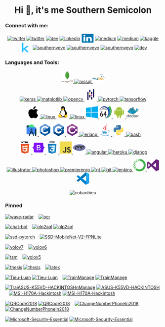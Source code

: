 <h1 align="center">Hi 👋, it's me Southern Semicolon</h1>

<h3 align="left">Connect with me:</h3>

<p align="center">
  <a href="https://twitter.com/cobaohieu#gh-light-mode-only" target="blank"><img align="center" src="http://qlvbdh.thainguyen.gov.vn/mobile/fontawesome/svgs/brands/twitter.svg#gh-light-mode-only" alt="twitter" height="30" width="40" /></a>
  <a href="https://twitter.com/cobaohieu#gh-dark-mode-only" target="blank"><img align="center" src="https://raw.githubusercontent.com/gist/hail2u/2884613/raw/0216962914635ef6e8e5389dd57a0e06f209fd72/twitter-bird.svg#gh-dark-mode-only" alt="twitter" height="30" width="40" /></a>
  <a href="https://dev.to/cobaohieu" target="blank"><img align="center" src="https://cdn.jsdelivr.net/npm/simple-icons@3.0.1/icons/dev-dot-to.svg" alt="dev" height="30" width="40" /></a>
  <a href="https://linkedin.com/in/cobaohieu#gh-light-mode-only" target="blank"><img align="center" src="http://qlvbdh.thainguyen.gov.vn/mobile/fontawesome/svgs/brands/linkedin-in.svg#gh-light-mode-only" alt="linkedin" height="30" width="40" /></a>
  <a href="https://linkedin.com/in/cobaohieu#gh-dark-mode-only" target="blank"><img align="center" src="https://github.com/devicons/devicon/blob/master/icons/linkedin/linkedin-original.svg#gh-dark-mode-only" alt="linkedin" height="30" width="40" /></a>
  <a href="https://medium.com/@cobaohieu#gh-light-mode-only" target="blank"><img align="center" src="https://www.svgrepo.com/show/354057/medium-icon.svg#gh-light-mode-only" alt="medium" height="30" width="40" /></a>
  <a href="https://medium.com/@cobaohieu#gh-dark-mode-only" target="blank"><img align="center" src="https://img.icons8.com/color-glass/240/medium-logo.png#gh-dark-mode-only" alt="medium" height="30" width="40" /></a>
  <a href="https://kaggle.com/cobaohieu#gh-light-mode-only" target="blank"><img align="center" src="http://qlvbdh.thainguyen.gov.vn/mobile/fontawesome/svgs/brands/kaggle.svg#gh-light-mode-only" alt="kaggle" height="30" width="40" /></a>
  <a href="https://kaggle.com/cobaohieu#gh-dark-mode-only" target="blank"><img align="center" src="https://github.com/devicons/devicon/blob/master/icons/kaggle/kaggle-original.svg#gh-dark-mode-only" alt="kaggle" height="30" width="40" /></a>
  <a href="https://fb.com/southernvevo#gh-light-mode-only" target="blank"><img align="center" src="http://qlvbdh.thainguyen.gov.vn/mobile/fontawesome/svgs/brands/facebook-f.svg#gh-light-mode-only" alt="southernvevo" height="30" width="40" /></a>
  <a href="https://fb.com/southernvevo#gh-dark-mode-only" target="blank"><img align="center" src="https://www.svgrepo.com/show/183607/facebook.svg#gh-dark-mode-only" alt="southernvevo" height="30" width="40" /></a>
  <a href="https://www.youtube.com/c/southernvevo#gh-light-mode-only" target="blank"><img align="center" src="http://qlvbdh.thainguyen.gov.vn/mobile/fontawesome/svgs/brands/youtube.svg#gh-light-mode-only" alt="southernvevo" height="30" width="40" /></a>
  <a href="https://www.youtube.com/c/southernvevo#gh-dark-mode-only" target="blank"><img align="center" alt="dev" height="30" width="40" src="https://www.logo.wine/a/logo/YouTube/YouTube-Icon-Full-Color-Logo.wine.svg#gh-dark-mode-only" /></a>

</p>

<h3 align="left">Languages and Tools:</h3>

<p align="center">
  <a href="https://www.mongodb.com/" target="_blank" rel="noreferrer"> <img src="https://raw.githubusercontent.com/devicons/devicon/master/icons/mongodb/mongodb-original-wordmark.svg" alt="mongodb" width="40" height="40"/> </a>
  <a href="https://www.microsoft.com/en-us/sql-server" target="_blank" rel="noreferrer"> <img src="https://www.svgrepo.com/show/303229/microsoft-sql-server-logo.svg" alt="mssql" width="40" height="40"/> </a>
  <a href="https://www.mysql.com/" target="_blank" rel="noreferrer"> <img src="https://raw.githubusercontent.com/devicons/devicon/master/icons/mysql/mysql-original-wordmark.svg" alt="mysql" width="40" height="40"/> </a>
</p>
<p align="center">
  <a href="https://keras.io/" target="_blank" rel="noreferrer"> <img src="https://upload.wikimedia.org/wikipedia/commons/a/ae/Keras_logo.svg" alt="keras" width="40" height="40"/> </a>
  <a href="https://matplotlib.org/" target="_blank" rel="noreferrer"> <img src="https://matplotlib.org/stable/_images/sphx_glr_logos2_001.png" alt="matplotlib" width="40" height="40"/> </a>
  <a href="https://opencv.org/" target="_blank" rel="noreferrer"> <img src="https://www.vectorlogo.zone/logos/opencv/opencv-icon.svg" alt="opencv" width="40" height="40"/> </a>
  <a href="https://pandas.pydata.org/" target="_blank" rel="noreferrer"> <img src="https://raw.githubusercontent.com/devicons/devicon/master/icons/pandas/pandas-original.svg" alt="pandas" width="40" height="40"/> </a>
  <a href="https://pytorch.org/" target="_blank" rel="noreferrer"> <img src="https://www.vectorlogo.zone/logos/pytorch/pytorch-icon.svg" alt="pytorch" width="40" height="40"/> </a>
  <a href="https://www.tensorflow.org" target="_blank" rel="noreferrer"> <img src="https://www.vectorlogo.zone/logos/tensorflow/tensorflow-icon.svg" alt="tensorflow" width="40" height="40"/> </a>
</p>
<p align="center">
  <a href="https://www.apple.com/macos/#gh-light-mode-only" target="_blank" rel="noreferrer"> <img src="https://raw.githubusercontent.com/devicons/devicon/master/icons/apple/apple-original.svg#gh-light-mode-only" alt="linux" width="40" height="40"/> </a>
  <a href="https://www.apple.com/macos/#gh-dark-mode-only" target="_blank" rel="noreferrer"> <img src="https://cdn.worldvectorlogo.com/logos/apple1.svg#gh-dark-mode-only" alt="linux" width="40" height="40"/> </a>
  <a href="https://www.linux.org/" target="_blank" rel="noreferrer"> <img src="https://raw.githubusercontent.com/devicons/devicon/master/icons/linux/linux-original.svg" alt="linux" width="40" height="40"/> </a>
  <a href="https://www.windows.com/#gh-light-mode-only" target="_blank" rel="noreferrer"> <img src="http://qlvbdh.thainguyen.gov.vn/mobile/fontawesome/svgs/brands/windows.svg#gh-light-mode-only" alt="linux" width="40" height="40"/> </a>
  <a href="https://www.windows.com/#gh-dark-mode-only" target="_blank" rel="noreferrer"> <img src="https://github.com/devicons/devicon/blob/master/icons/windows8/windows8-original.svg#gh-dark-mode-only" alt="linux" width="40" height="40"/> </a>
  <a href="#" target="_blank" rel="noreferrer"> <img src="https://raw.githubusercontent.com/devicons/devicon/master/icons/aarch64/aarch64-original.svg" alt="aarch64" width="40" height="40"/> </a>
  <a href="https://developer.android.com" target="_blank" rel="noreferrer"> <img src="https://raw.githubusercontent.com/devicons/devicon/master/icons/android/android-original.svg" alt="android" width="40" height="40"/> </a>
  <a href="https://www.docker.com/" target="_blank" rel="noreferrer"> <img src="https://raw.githubusercontent.com/devicons/devicon/master/icons/docker/docker-original-wordmark.svg" alt="docker" width="40" height="40"/> </a>
</p>
<p align="center">
  <a href="https://developer.android.com/studio" target="_blank" rel="noreferrer"> <img src="https://raw.githubusercontent.com/devicons/devicon/master/icons/androidstudio/androidstudio-original.svg" alt="androidstudio" width="40" height="40"/> </a>
  <a href="https://www.cprogramming.com/" target="_blank" rel="noreferrer"> <img src="https://raw.githubusercontent.com/devicons/devicon/master/icons/c/c-original.svg" alt="c" width="40" height="40"/></a>
  <a href="https://www.w3schools.com/cpp/" target="_blank" rel="noreferrer"> <img src="https://raw.githubusercontent.com/devicons/devicon/master/icons/cplusplus/cplusplus-original.svg" alt="cplusplus" width="40" height="40"/> </a>
  <a href="https://www.w3schools.com/cs/" target="_blank" rel="noreferrer"> <img src="https://raw.githubusercontent.com/devicons/devicon/master/icons/csharp/csharp-original.svg" alt="csharp" width="40" height="40"/> </a>
  <a href="https://www.erlang.org/" target="_blank" rel="noreferrer"> <img src="https://www.vectorlogo.zone/logos/erlang/erlang-official.svg" alt="erlang" width="40" height="40"/> </a>
  <a href="https://www.java.com" target="_blank" rel="noreferrer"> <img src="https://raw.githubusercontent.com/devicons/devicon/master/icons/java/java-original.svg" alt="java" width="40" height="40"/> </a>
  <a href="https://www.python.org" target="_blank" rel="noreferrer"> <img src="https://raw.githubusercontent.com/devicons/devicon/master/icons/python/python-original.svg" alt="python" width="40" height="40"/> </a>
  <a href="https://www.gnu.org/software/bash/" target="_blank" rel="noreferrer"> <img src="https://upload.wikimedia.org/wikipedia/commons/4/4b/Bash_Logo_Colored.svg" alt="bash" width="40" height="40"/> </a>
</p>
<p align="center">
  <a href="https://www.w3.org/html/" target="_blank" rel="noreferrer"> <img src="https://raw.githubusercontent.com/devicons/devicon/master/icons/html5/html5-original-wordmark.svg" alt="html5" width="40" height="40"/> </a>
  <a href="hhttps://getbootstrap.com/docs/3.4/" target="_blank" rel="noreferrer"> <img src="https://raw.githubusercontent.com/devicons/devicon/master/icons/bootstrap/bootstrap-original.svg" alt="bootstrap" width="40" height="40"/> </a>
  <a href="https://www.w3schools.com/css/" target="_blank" rel="noreferrer"> <img src="https://raw.githubusercontent.com/devicons/devicon/master/icons/css3/css3-original-wordmark.svg" alt="css3" width="40" height="40"/> </a>
  <a href="https://developer.mozilla.org/en-US/docs/Web/JavaScript" target="_blank" rel="noreferrer"> <img src="https://raw.githubusercontent.com/devicons/devicon/master/icons/javascript/javascript-original.svg" alt="javascript" width="40" height="40"/> </a>
  <a href="https://www.php.net" target="_blank" rel="noreferrer"> <img src="https://raw.githubusercontent.com/devicons/devicon/master/icons/php/php-original.svg" alt="php" width="40" height="40"/> </a>
  <a href="https://angular.io" target="_blank" rel="noreferrer"> <img src="https://angular.io/assets/images/logos/angular/angular.svg" alt="angular" width="40" height="40"/> </a>
  <a href="https://heroku.com" target="_blank" rel="noreferrer"> <img src="https://www.vectorlogo.zone/logos/heroku/heroku-icon.svg" alt="heroku" width="40" height="40"/> </a>
  <a href="https://www.djangoproject.com/" target="_blank" rel="noreferrer"> <img src="https://cdn.worldvectorlogo.com/logos/django.svg" alt="django" width="40" height="40"/> </a>
</p>
<p align="center">
  <a href="https://www.adobe.com/in/products/illustrator.html" target="_blank" rel="noreferrer"> <img src="https://www.adobe.com/content/dam/cc/icons/illustrator.svg" alt="illustrator" width="40" height="40"/> </a>
  <a href="https://www.photoshop.com/en" target="_blank" rel="noreferrer"> <img src="https://www.adobe.com/content/dam/shared/images/product-icons/svg/photoshop.svg" alt="photoshop" width="40" height="40"/> </a>
  <a href="https://www.adobe.com/products/premiere.html" target="_blank" rel="noreferrer"> <img src="https://www.adobe.com/content/dam/acom/one-console/icons_rebrand/pr_appicon.svg" alt="premierepro" width="40" height="40"/> </a>
  <a href="https://www.qt.io/" target="_blank" rel="noreferrer"> <img src="https://upload.wikimedia.org/wikipedia/commons/0/0b/Qt_logo_2016.svg" alt="qt" width="40" height="40"/> </a>
  <a href="https://git-scm.com/" target="_blank" rel="noreferrer"> <img src="https://www.vectorlogo.zone/logos/git-scm/git-scm-icon.svg" alt="git" width="40" height="40"/> </a>
  <a href="https://www.jenkins.io" target="_blank" rel="noreferrer"> <img src="https://www.vectorlogo.zone/logos/jenkins/jenkins-icon.svg" alt="jenkins" width="40" height="40"/> </a>
  <a href="https://www.anaconda.com/" target="_blank" rel="noreferrer"> <img src="https://raw.githubusercontent.com/devicons/devicon/master/icons/anaconda/anaconda-original.svg" alt="anaconda" width="40" height="40"/> </a>
  <a href="https://visualstudio.microsoft.com/" target="_blank" rel="noreferrer"> <img src="https://raw.githubusercontent.com/devicons/devicon/master/icons/visualstudio/visualstudio-plain.svg" alt="visualstudio" width="40" height="40"/> </a>
  <a href="https://code.visualstudio.com/" target="_blank" rel="noreferrer"> <img src="https://raw.githubusercontent.com/devicons/devicon/master/icons/vscode/vscode-original.svg" alt="vscode" width="40" height="40"/> </a>
</p>

<p align="center"><img src="https://github-readme-stats.vercel.app/api?username=cobaohieu&count_private=true&show_icons=true&include_all_commits=true&hide_border=true&border_radius=0&locale=en&theme=transparent" alt="cobaohieu" /></p>

<h3 align="left">Pinned</h3>

<p>
  <a href="https://github.com/cobaohieu/wave-radar"><img align="center" src="https://github-readme-stats.vercel.app/api/pin/?username=cobaohieu&repo=wave-radar&theme=transparent" alt="wave-radar" /></a>
  &nbsp;&nbsp;
  <a href="https://github.com/cobaohieu/ocr"><img align="center" src="https://github-readme-stats.vercel.app/api/pin/?username=cobaohieu&repo=ocr&theme=transparent" alt="ocr" /></a>
</p>

<p>
  <a href="https://github.com/cobaohieu/chat-bot"><img align="center" src="https://github-readme-stats.vercel.app/api/pin/?username=cobaohieu&repo=chat-bot&theme=transparent" alt="chat-bot" /></a>
  &nbsp;&nbsp;
  <a href="https://github.com/cobaohieu/nlp2sql#gh-light-mode-only"><img align="center" src="https://github-readme-stats.vercel.app/api/pin/?username=cobaohieu&repo=nlp2sql&theme=default#gh-light-mode-only" alt="nlp2sql" /></a>
  <a href="https://github.com/cobaohieu/nlp2sql#gh-dark-mode-only"><img align="center" src="https://github-readme-stats.vercel.app/api/pin/?username=cobaohieu&repo=nlp2sql&theme=dark#gh-dark-mode-only" alt="nlp2sql" /></a>
</p>

<p>
  <a href="https://github.com/cobaohieu/ssd-pytorch"><img align="center" src="https://github-readme-stats.vercel.app/api/pin/?username=cobaohieu&repo=ssd-pytorch&theme=transparent" alt="ssd-pytorch" /></a>
  &nbsp;&nbsp;
  <a href="https://github.com/cobaohieu/SSD-MobileNet-V2-FPNLite"><img align="center" src="https://github-readme-stats.vercel.app/api/pin/?username=cobaohieu&repo=SSD-MobileNet-V2-FPNLite&theme=transparent" alt="SSD-MobileNet-V2-FPNLite" /></a>
</p>

<p>
  <a href="https://github.com/cobaohieu/yolov7theme=transparent"><img align="center" src="https://github-readme-stats.vercel.app/api/pin/?username=cobaohieu&repo=yolov7&theme=transparent" alt="yolov7" /></a>
  &nbsp;&nbsp;
  <a href="https://github.com/cobaohieu/yolov6theme=transparent"><img align="center" src="https://github-readme-stats.vercel.app/api/pin/?username=cobaohieu&repo=yolov6&theme=transparent" alt="yolov6" /></a>
</p>

<p>
  <a href="https://github.com/cobaohieu/tsmtheme=transparent"><img align="center" src="https://github-readme-stats.vercel.app/api/pin/?username=cobaohieu&repo=tsm&theme=transparent" alt="tsm" /></a>
  &nbsp;&nbsp;
  <a href="https://github.com/cobaohieu/yolov5theme=transparent"><img align="center" src="https://github-readme-stats.vercel.app/api/pin/?username=cobaohieu&repo=yolov5&theme=transparent" alt="yolov5" /></a>
</p>

<p>
  <a href="https://github.com/cobaohieu/thesis#gh-light-mode-only"><img align="center" src="https://github-readme-stats.vercel.app/api/pin/?username=cobaohieu&repo=thesis&theme=default#gh-light-mode-only" alt="thesis" /></a>
  <a href="https://github.com/cobaohieu/thesis#gh-dark-mode-only"><img align="center" src="https://github-readme-stats.vercel.app/api/pin/?username=cobaohieu&repo=thesis&theme=dark#gh-dark-mode-only" alt="thesis" /></a>
  &nbsp;&nbsp;
  <a href="https://github.com/cobaohieu/latex"><img align="center" src="https://github-readme-stats.vercel.app/api/pin/?username=cobaohieu&repo=latex&theme=transparent" alt="latex" /></a>
</p>

<p>
  <a href="https://github.com/cobaohieu/Tieu-Luan#gh-light-mode-only"><img align="center" src="https://github-readme-stats.vercel.app/api/pin/?username=cobaohieu&repo=Tieu-Luan&theme=default#gh-light-mode-only" alt="Tieu-Luan" /></a>
  <a href="https://github.com/cobaohieu/Tieu-Luan#gh-dark-mode-only"><img align="center" src="https://github-readme-stats.vercel.app/api/pin/?username=cobaohieu&repo=Tieu-Luan&theme=dark#gh-dark-mode-only" alt="Tieu-Luan" /></a>
  &nbsp;&nbsp;
  <a href="https://github.com/cobaohieu/TrainManage#gh-light-mode-only"><img align="center" src="https://github-readme-stats.vercel.app/api/pin/?username=cobaohieu&repo=TrainManage&theme=default#gh-light-mode-only" alt="TrainManage" /></a>
  <a href="https://github.com/cobaohieu/TrainManage#gh-dark-mode-only"><img align="center" src="https://github-readme-stats.vercel.app/api/pin/?username=cobaohieu&repo=TrainManage&theme=dark#gh-dark-mode-only" alt="TrainManage" /></a>
</p>

<p>
  <a href="https://github.com/cobaohieu/ASUS-K55VD-HACKINTOSH#gh-light-mode-only"><img align="center" src="https://github-readme-stats.vercel.app/api/pin/?username=cobaohieu&repo=ASUS-K55VD-HACKINTOSH&theme=default#gh-light-mode-only" alt="TraiASUS-K55VD-HACKINTOSHnManage"  /></a>
  <a href="https://github.com/cobaohieu/ASUS-K55VD-HACKINTOSH#gh-dark-mode-only"><img align="center" src="https://github-readme-stats.vercel.app/api/pin/?username=cobaohieu&repo=ASUS-K55VD-HACKINTOSH&theme=dark#gh-dark-mode-only" alt="ASUS-K55VD-HACKINTOSH"  /></a>
  &nbsp;&nbsp;
  <a href="https://github.com/cobaohieu/MSI-H170A-Hackintosh#gh-light-mode-only"><img align="center" src="https://github-readme-stats.vercel.app/api/pin/?username=cobaohieu&repo=MSI-H170A-Hackintosh&theme=default#gh-light-mode-only" alt="MSI-H170A-Hackintosh" /></a>
  <a href="https://github.com/cobaohieu/MSI-H170A-Hackintosh#gh-dark-mode-only"><img align="center" src="https://github-readme-stats.vercel.app/api/pin/?username=cobaohieu&repo=MSI-H170A-Hackintosh&theme=dark#gh-dark-mode-only" alt="MSI-H170A-Hackintosh" /></a>
</p>

<p>
  <a href="https://github.com/cobaohieu/QRCode2018#gh-light-mode-only"><img align="center" src="https://github-readme-stats.vercel.app/api/pin/?username=cobaohieu&repo=QRCode2018&theme=default#gh-light-mode-only" alt="QRCode2018" /></a>
  <a href="https://github.com/cobaohieu/QRCode2018#gh-dark-mode-only"><img align="center" src="https://github-readme-stats.vercel.app/api/pin/?username=cobaohieu&repo=QRCode2018&theme=dark#gh-dark-mode-only" alt="QRCode2018" /></a>
  &nbsp;&nbsp;
  <a href="https://github.com/cobaohieu/ChangeNumberPhoneIn2018#gh-light-mode-only"><img align="center" src="https://github-readme-stats.vercel.app/api/pin/?username=cobaohieu&repo=ChangeNumberPhoneIn2018" alt="ChangeNumberPhoneIn2018" /></a>
  <a href="https://github.com/cobaohieu/ChangeNumberPhoneIn2018#gh-dark-mode-only"><img align="center" src="https://github-readme-stats.vercel.app/api/pin/?username=cobaohieu&repo=ChangeNumberPhoneIn2018&theme=dark#gh-dark-mode-only" alt="ChangeNumberPhoneIn2018" /></a>
</p>

<p>
  <a href="https://github.com/cobaohieu/Microsoft-Security-Essential#gh-light-mode-only"><img align="center" src="https://github-readme-stats.vercel.app/api/pin/?username=cobaohieu&repo=Microsoft-Security-Essential&theme=default#gh-light-mode-only" alt="Microsoft-Security-Essential" /></a>
  <a href="https://github.com/cobaohieu/Microsoft-Security-Essential#gh-dark-mode-only"><img align="center" src="https://github-readme-stats.vercel.app/api/pin/?username=cobaohieu&repo=Microsoft-Security-Essential&theme=dark#gh-dark-mode-only" alt="Microsoft-Security-Essential" /></a>
</p>

